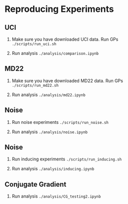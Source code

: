 # Reproducing Experiments

## UCI

1. Make sure you have downloaded UCI data. Run GPs `./scripts/run_uci.sh`

2. Run analysis `./analysis/comparison.ipynb`

## MD22

1. Make sure you have downloaded MD22 data.  Run GPs `./scripts/run_md22.sh`

2. Run analysis `./analysis/md22.ipynb`

## Noise

1. Run noise experiments `./scripts/run_noise.sh`

2. Run analysis `./analysis/noise.ipynb`

## Noise

1. Run inducing experiments `./scripts/run_inducing.sh`

2. Run analysis `./analysis/inducing.ipynb`

## Conjugate Gradient

1. Run analysis `./analysis/CG_testing2.ipynb`
